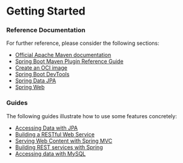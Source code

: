 # Getting Started

### Reference Documentation
For further reference, please consider the following sections:

* [Official Apache Maven documentation](https://maven.apache.org/guides/index.html)
* [Spring Boot Maven Plugin Reference Guide](https://docs.spring.io/spring-boot/docs/3.2.6-SNAPSHOT/maven-plugin/reference/html/)
* [Create an OCI image](https://docs.spring.io/spring-boot/docs/3.2.6-SNAPSHOT/maven-plugin/reference/html/#build-image)
* [Spring Boot DevTools](https://docs.spring.io/spring-boot/docs/3.2.6-SNAPSHOT/reference/htmlsingle/index.html#using.devtools)
* [Spring Data JPA](https://docs.spring.io/spring-boot/docs/3.2.6-SNAPSHOT/reference/htmlsingle/index.html#data.sql.jpa-and-spring-data)
* [Spring Web](https://docs.spring.io/spring-boot/docs/3.2.6-SNAPSHOT/reference/htmlsingle/index.html#web)

### Guides
The following guides illustrate how to use some features concretely:

* [Accessing Data with JPA](https://spring.io/guides/gs/accessing-data-jpa/)
* [Building a RESTful Web Service](https://spring.io/guides/gs/rest-service/)
* [Serving Web Content with Spring MVC](https://spring.io/guides/gs/serving-web-content/)
* [Building REST services with Spring](https://spring.io/guides/tutorials/rest/)
* [Accessing data with MySQL](https://spring.io/guides/gs/accessing-data-mysql/)

